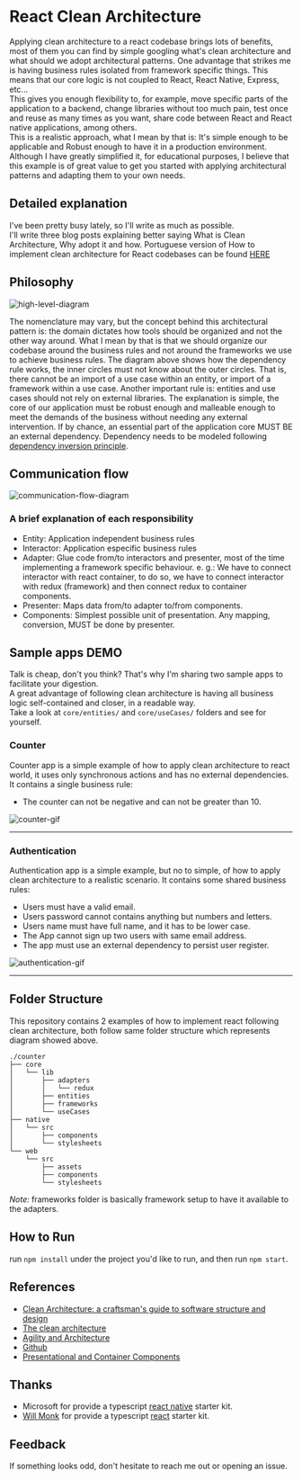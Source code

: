 # React Clean Architecture
Applying clean architecture to a react codebase brings lots of benefits, most of them you can find by simple googling what's clean architecture and what should we adopt architectural patterns.
One advantage that strikes me is having business rules isolated from framework specific things. This means that our core logic is not coupled to React, React Native, Express, etc...  
This gives you enough flexibility to, for example, move specific parts of the application to a backend, change libraries without too much pain, test once and reuse as many times as you want, share code between React and React native applications, among others.   
This is a realistic approach, what I mean by that is: It's simple enough to be applicable and Robust enough to have it in a production environment.
Although I have greatly simplified it, for educational purposes, I believe that this example is of great value to get you started with applying architectural patterns and adapting them to your own needs.    

## Detailed explanation
I've been pretty busy lately, so I'll write as much as possible.  
I'll write three blog posts explaining better saying What is Clean Architecture, Why adopt it and how.
Portuguese version of How to implement clean architecture for React codebases can be found [HERE](https://medium.com/@eduardomoroni/arquitetura-limpa-para-bases-de-c%C3%B3digo-react-df0f78d2b42e)

## Philosophy
![high-level-diagram](https://github.com/eduardomoroni/react-clean-architecture/blob/master/docs/images/high-level-diagram.jpg)  

The nomenclature may vary, but the concept behind this architectural pattern is: the domain dictates how tools should be organized and not the other way around.
What I mean by that is that we should organize our codebase around the business rules and not around the frameworks we use to achieve business rules.
The diagram above shows how the dependency rule works, the inner circles must not know about the outer circles. That is, there cannot be an import of a use case within an entity, or import of a framework within a use case.
Another important rule is: entities and use cases should not rely on external libraries. The explanation is simple, the core of our application must be robust enough and malleable enough to meet the demands of the business without needing any external intervention.
If by chance, an essential part of the application core MUST BE an external dependency. Dependency needs to be modeled following [dependency inversion principle](https://en.wikipedia.org/wiki/Dependency_inversion_principle).

## Communication flow
![communication-flow-diagram](https://github.com/eduardomoroni/react-clean-architecture/blob/master/docs/images/communication-flow.jpg)  

### A brief explanation of each responsibility
- Entity: Application independent business rules
- Interactor: Application especific business rules
- Adapter: Glue code from/to interactors and presenter, most of the time implementing a framework specific behaviour.
  e. g.: We have to connect interactor with react container, to do so, we have to connect interactor with redux (framework) and then connect redux to container components.
- Presenter: Maps data from/to adapter to/from components.
- Components: Simplest possible unit of presentation. Any mapping, conversion, MUST be done by presenter.

## Sample apps DEMO
Talk is cheap, don't you think? That's why I'm sharing two sample apps to facilitate your digestion.  
A great advantage of following clean architecture is having all business logic self-contained and closer, in a readable way.  
Take a look at `core/entities/` and `core/useCases/` folders and see for yourself.
### Counter
Counter app is a simple example of how to apply clean architecture to react world, it uses only synchronous actions and has no external dependencies.  
It contains a single business rule: 
- The counter can not be negative and can not be greater than 10.  

![counter-gif](https://github.com/eduardomoroni/react-clean-architecture/blob/master/docs/images/counter.gif)  

---  

### Authentication
Authentication app is a simple example, but no to simple, of how to apply clean architecture to a realistic scenario.
It contains some shared business rules:
- Users must have a valid email.
- Users password cannot contains anything but numbers and letters.
- Users name must have full name, and it has to be lower case.
- The App cannot sign up two users with same email address.
- The app must use an external dependency to persist user register.  

![authentication-gif](https://github.com/eduardomoroni/react-clean-architecture/blob/master/docs/images/authentication.gif)  

---  

## Folder Structure
This repository contains 2 examples of how to implement react following clean architecture, both follow same folder structure which represents diagram showed above.
```
./counter
├── core
│   └── lib
│       ├── adapters
│       │   └── redux
│       ├── entities
│       ├── frameworks
│       └── useCases
├── native
│   └── src
│       ├── components
│       └── stylesheets
└── web
    └── src
        ├── assets
        ├── components
        └── stylesheets
```
*Note:* frameworks folder is basically framework setup to have it available to the adapters.  

## How to Run
run `npm install` under the project you'd like to run, and then run `npm start`.

## References
- [Clean Architecture: a craftsman's guide to software structure and design](https://goo.gl/2h3fsD)
- [The clean architecture](https://8thlight.com/blog/uncle-bob/2012/08/13/the-clean-architecture.html)
- [Agility and Architecture](https://www.youtube.com/watch?v=0oGpWmS0aYQ)
- [Github](https://github.com/topics/clean-architecture?o=desc&s=stars)
- [Presentational and Container Components](https://medium.com/@dan_abramov/smart-and-dumb-components-7ca2f9a7c7d0)

## Thanks
- Microsoft for provide a typescript [react native](https://github.com/Microsoft/TypeScript-React-Native-Starter) starter kit.
- [Will Monk](https://github.com/wmonk) for provide a typescript [react](https://github.com/wmonk/create-react-app-typescript) starter kit.

## Feedback
If something looks odd, don't hesitate to reach me out or opening an issue.
